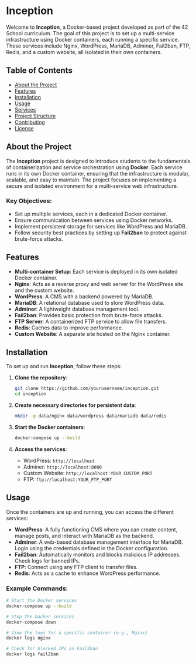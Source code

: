 # Inception

Welcome to **Inception**, a Docker-based project developed as part of the 42 School curriculum. The goal of this project is to set up a multi-service infrastructure using Docker containers, each running a specific service. These services include Nginx, WordPress, MariaDB, Adminer, Fail2ban, FTP, Redis, and a custom website, all isolated in their own containers.

## Table of Contents

- [About the Project](#about-the-project)
- [Features](#features)
- [Installation](#installation)
- [Usage](#usage)
- [Services](#services)
- [Project Structure](#project-structure)
- [Contributing](#contributing)
- [License](#license)

## About the Project

The **Inception** project is designed to introduce students to the fundamentals of containerization and service orchestration using **Docker**. Each service runs in its own Docker container, ensuring that the infrastructure is modular, scalable, and easy to maintain. The project focuses on implementing a secure and isolated environment for a multi-service web infrastructure.

### Key Objectives:
- Set up multiple services, each in a dedicated Docker container.
- Ensure communication between services using Docker networks.
- Implement persistent storage for services like WordPress and MariaDB.
- Follow security best practices by setting up **Fail2ban** to protect against brute-force attacks.

## Features

- **Multi-container Setup**: Each service is deployed in its own isolated Docker container.
- **Nginx**: Acts as a reverse proxy and web server for the WordPress site and the custom website.
- **WordPress**: A CMS with a backend powered by MariaDB.
- **MariaDB**: A relational database used to store WordPress data.
- **Adminer**: A lightweight database management tool.
- **Fail2ban**: Provides basic protection from brute-force attacks.
- **FTP Server**: A containerized FTP service to allow file transfers.
- **Redis**: Caches data to improve performance.
- **Custom Website**: A separate site hosted on the Nginx container.

## Installation

To set up and run **Inception**, follow these steps:

1. **Clone the repository**:
    ```bash
    git clone https://github.com/yourusername/inception.git
    cd inception
    ```

2. **Create necessary directories for persistent data**:
    ```bash
    mkdir -p data/nginx data/wordpress data/mariadb data/redis
    ```

3. **Start the Docker containers**:
    ```bash
    docker-compose up --build
    ```

4. **Access the services**:
   - WordPress: `http://localhost`
   - Adminer: `http://localhost:8080`
   - Custom Website: `http://localhost:YOUR_CUSTOM_PORT`
   - FTP: `ftp://localhost:YOUR_FTP_PORT`

## Usage

Once the containers are up and running, you can access the different services:

- **WordPress**: A fully functioning CMS where you can create content, manage posts, and interact with MariaDB as the backend.
- **Adminer**: A web-based database management interface for MariaDB. Login using the credentials defined in the Docker configuration.
- **Fail2ban**: Automatically monitors and blocks malicious IP addresses. Check logs for banned IPs.
- **FTP**: Connect using any FTP client to transfer files.
- **Redis**: Acts as a cache to enhance WordPress performance.

### Example Commands:

```bash
# Start the Docker services
docker-compose up --build

# Stop the Docker services
docker-compose down

# View the logs for a specific container (e.g., Nginx)
docker logs nginx

# Check for blocked IPs in Fail2ban
docker logs fail2ban
